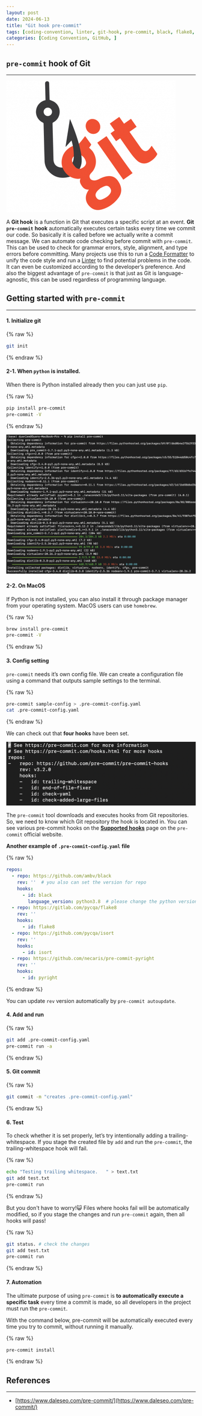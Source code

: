 ```yaml
---
layout: post
date: 2024-06-13
title: "Git hook pre-commit"
tags: [coding-convention, linter, git-hook, pre-commit, black, flake8, ]
categories: [Coding Convention, GitHub, ]
---
```




## `pre-commit` hook of Git


---


![0](/assets/img/2024-06-13-Git-hook-pre-commit.md/0.png)


A **Git hook** is a function in Git that executes a specific script at an event. **Git** **`pre-commit`** **hook** automatically executes certain tasks every time we commit our code. So basically it is called before we actually write a commit message. We can automate code checking before commit with `pre-commit`. This can be used to check for grammar errors, style, alignment, and type errors before committing. Many projects use this to run a <u>Code Formatter</u> to unify the code style and run a <u>Linter</u> to find potential problems in the code. It can even be customized according to the developer’s preference. And also the biggest advantage of `pre-commit` is that just as Git is language-agnostic, this can be used regardless of programming language.



## Getting started with `pre-commit`


---



#### 1. Initialize git



{% raw %}
```bash
git init
```
{% endraw %}




#### 2-1. When `python` is installed.


When there is Python installed already then you can just use `pip`.



{% raw %}
```bash
pip install pre-commit
pre-commit -V
```
{% endraw %}



![1](/assets/img/2024-06-13-Git-hook-pre-commit.md/1.png)



#### 2-2. On MacOS


If Python is not installed, you can also install it through package manager from your operating system. MacOS users can use `homebrew`.



{% raw %}
```bash
brew install pre-commit
pre-commit -V
```
{% endraw %}




#### 3. Config setting


`pre-commit` needs it’s own config file. We can create a configuration file using a command that outputs sample settings to the terminal.



{% raw %}
```bash
pre-commit sample-config > .pre-commit-config.yaml
cat .pre-commit-config.yaml
```
{% endraw %}



We can check out that **four hooks** have been set.


![2](/assets/img/2024-06-13-Git-hook-pre-commit.md/2.png)


The `pre-commit` tool downloads and executes hooks from Git repositories. So, we need to know which Git repository the hook is located in. You can see various pre-commit hooks on the [**Supported hooks**](https://pre-commit.com/hooks.html) page on the `pre-commit` official website.


**Another example of** **`.pre-commit-config.yaml`** **file**



{% raw %}
```yaml
repos:
  - repo: https://github.com/ambv/black
    rev: ''  # you also can set the version for repo
    hooks:
      - id: black
        language_version: python3.8  # please change the python version
  - repo: https://gitlab.com/pycqa/flake8
    rev: ''
    hooks:
      - id: flake8
  - repo: https://github.com/pycqa/isort
    rev: ''
    hooks:
      - id: isort
  - repo: https://github.com/necaris/pre-commit-pyright
    rev: ''
    hooks:
      - id: pyright
```
{% endraw %}



You can update `rev` version automatically by `pre-commit autoupdate`.



#### 4. Add and run



{% raw %}
```bash
git add .pre-commit-config.yaml
pre-commit run -a
```
{% endraw %}




#### 5. Git commit



{% raw %}
```bash
git commit -m "creates .pre-commit-config.yaml"
```
{% endraw %}




#### 6. Test


To check whether it is set properly, let’s try intentionally adding a trailing-whitespace.
If you stage the created file by `add` and run the `pre-commit`, the trailing-whitespace hook will fail.



{% raw %}
```bash
echo "Testing trailing whitespace.   " > text.txt
git add test.txt
pre-commit run
```
{% endraw %}



But you don't have to worry!😺 Files where hooks fail will be automatically modified, so if you stage the changes and run `pre-commit` again, then all hooks will pass!



{% raw %}
```bash
git status. # check the changes
git add test.txt
pre-commit run
```
{% endraw %}




#### 7. Automation


The ultimate purpose of using `pre-commit` is **to automatically execute a specific task** every time a commit is made, so all developers in the project must run the `pre-commit`.


With the command below, pre-commit will be automatically executed every time you try to commit, without running it manually.



{% raw %}
```bash
pre-commit install
```
{% endraw %}




## References


---

- [https://www.daleseo.com/pre-commit/](https://www.daleseo.com/pre-commit/)
